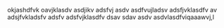 okjashdfvk oavjklasdv asdjikv adsfvj asdv asdfvujladsv adsfjvklasdfv av adsjfvkladsfv adsfv adsfvjklasdfv dsav sdav asdv asdvlasdfviqaaawvj,l